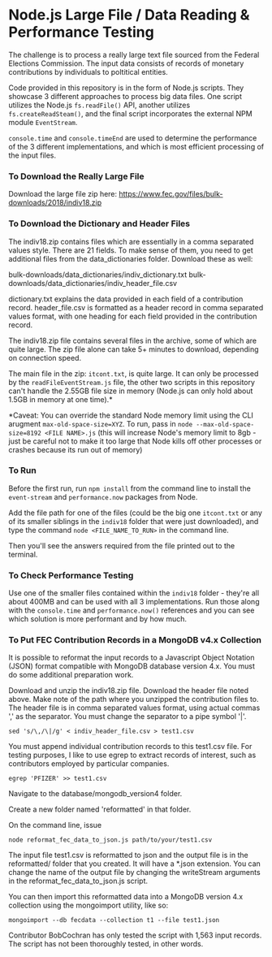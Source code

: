 # Node.js Large File / Data Reading & Performance Testing

The challenge is to process a really large text file sourced from the Federal Elections Commission. The input data consists of records of monetary contributions by individuals to poltitical entities.
  
Code provided in this repository is in the form of Node.js scripts. They showcase 3 different approaches to process big data files. One script utilizes the Node.js `fs.readFile()` API, another utilizes `fs.createReadSteam()`, and the final script incorporates the external NPM module `EventStream`.

`console.time` and `console.timeEnd` are used to determine the performance of the 3 different implementations, and which is most efficient processing of the input files.

### To Download the Really Large File
Download the large file zip here: https://www.fec.gov/files/bulk-downloads/2018/indiv18.zip

### To Download the Dictionary and Header Files 

The indiv18.zip contains files which are essentially in a comma separated values style. There are 21 fields. To make sense of them, you need to get additional files from the data_dictionaries folder. Download these as well:

bulk-downloads/data_dictionaries/indiv_dictionary.txt
bulk-downloads/data_dictionaries/indiv_header_file.csv

dictionary.txt explains the data provided in each field of a contribution record. header_file.csv is formatted as a header record in comma separated values format, with one heading for each field provided in the contribution record.

The indiv18.zip file contains several files in the archive, some of which are quite large. The zip file alone can take 5+ minutes to download, depending on connection speed. 

The main file in the zip: `itcont.txt`, is quite large. It can only be processed by the `readFileEventStream.js` file, the other two scripts in this repository can't handle the 2.55GB file size in memory (Node.js can only hold about 1.5GB in memory at one time).*

*Caveat: You can override the standard Node memory limit using the CLI arugment `max-old-space-size=XYZ`. To run, pass in `node --max-old-space-size=8192 <FILE NAME>.js` (this will increase Node's memory limit to 8gb - just be careful not to make it too large that Node kills off other processes or crashes because its run out of memory)

### To Run
Before the first run, run `npm install` from the command line to install the `event-stream` and `performance.now` packages from Node.

Add the file path for one of the files (could be the big one `itcont.txt` or any of its smaller siblings in the `indiv18` folder that were just downloaded), and type the command `node <FILE_NAME_TO_RUN>` in the command line.

Then you'll see the answers required from the file printed out to the terminal.

### To Check Performance Testing
Use one of the smaller files contained within the `indiv18` folder - they're all about 400MB and can be used with all 3 implementations. Run those along with the `console.time` and `performance.now()` references and you can see which solution is more performant and by how much.

### To Put FEC Contribution Records in a MongoDB v4.x Collection
It is possible to reformat the input records to a Javascript Object Notation (JSON) format compatible with MongoDB database version 4.x. You must do some additional preparation work.

Download and unzip the indiv18.zip file. Download the header file noted above. Make note of the path where you unzipped the contribution files to.
The header file is in comma separated values format, using actual commas ',' as the separator. You must change the separator to a pipe symbol '|'.

`sed 's/\,/\|/g' < indiv_header_file.csv > test1.csv`

You must append individual contribution records to this test1.csv file. For testing purposes, I like to use egrep to extract records of interest, such as contributors employed by particular companies.

`egrep 'PFIZER' >> test1.csv`
    
Navigate to the database/mongodb_version4 folder.

Create a new folder named 'reformatted' in that folder.

On the command line, issue 

`node reformat_fec_data_to_json.js path/to/your/test1.csv`

The input file test1.csv is reformatted to json and the output file is in the reformatted/ folder that you created. It will have a *.json extension. You can change the name of the output file by changing the writeStream arguments in the reformat_fec_data_to_json.js script.

You can then import this reformatted data into a MongoDB version 4.x collection using the mongoimport utility, like so:

`mongoimport --db fecdata --collection t1 --file test1.json`

Contributor BobCochran has only tested the script with 1,563 input records. The script has not been thoroughly tested, in other words.  

